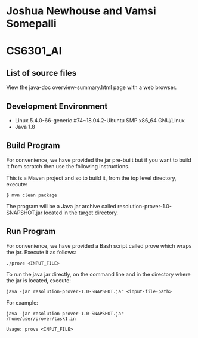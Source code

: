 # Joshua Newhouse and Vamsi Somepalli
# CS6301_AI

## List of source files
View the java-doc overview-summary.html page with a web browser.

## Development Environment
- Linux 5.4.0-66-generic #74~18.04.2-Ubuntu SMP x86_64 GNU/Linux
- Java 1.8

## Build Program
For convenience, we have provided the jar pre-built but if you want to build it from scratch then use the following
instructions.

This is a Maven project and so to build it, from the top level directory, execute:

```$ mvn clean package```

The program will be a Java jar archive called resolution-prover-1.0-SNAPSHOT.jar located in the target directory.

## Run Program
For convenience, we have provided a Bash script called prove which wraps the jar.  Execute it as follows:

```./prove <INPUT_FILE>```

To run the java jar directly, on the command line and in the directory where the jar is located, execute:

```java -jar resolution-prover-1.0-SNAPSHOT.jar <input-file-path>```

For example:

```java -jar resolution-prover-1.0-SNAPSHOT.jar /home/user/prover/task1.in```

```
Usage: prove <INPUT_FILE>
```
